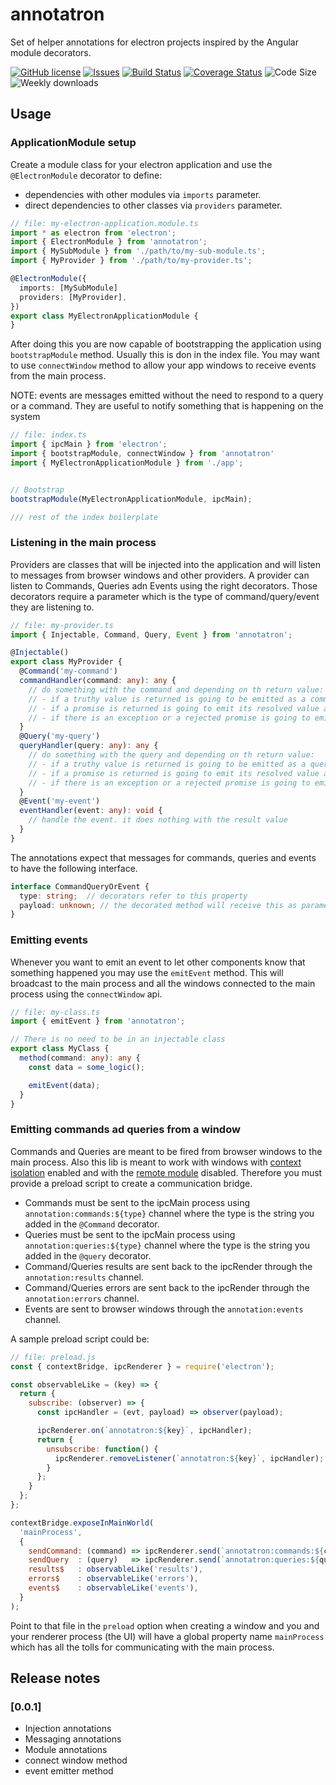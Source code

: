 # annotatron

Set of helper annotations for electron projects inspired by the Angular module decorators.

[![GitHub license](https://img.shields.io/npm/l/annotatron.svg)](https://github.com/david-luna/annotatron/blob/master/README.md)
[![Issues](https://img.shields.io/github/issues/david-luna/annotatron.svg)](https://github.com/david-luna/annotatron/issues)
[![Build Status](https://travis-ci.org/david-luna/annotatron.svg?branch=master)](https://travis-ci.org/david-luna/annotatron)
[![Coverage Status](https://coveralls.io/repos/github/david-luna/annotatron/badge.svg)](https://coveralls.io/github/david-luna/annotatron)
![Code Size](https://img.shields.io/bundlephobia/minzip/annotatron.svg)
![Weekly downloads](https://img.shields.io/npm/dw/annotatron.svg)

## Usage


### ApplicationModule setup

Create a module class for your electron application and use the `@ElectronModule` decorator to define:
- dependencies with other modules via `imports` parameter.
- direct dependencies to other classes via `providers` parameter.

```typescript
// file: my-electron-application.module.ts
import * as electron from 'electron';
import { ElectronModule } from 'annotatron';
import { MySubModule } from './path/to/my-sub-module.ts';
import { MyProvider } from './path/to/my-provider.ts';

@ElectronModule({
  imports: [MySubModule]
  providers: [MyProvider],
})
export class MyElectronApplicationModule {
}
```

After doing this you are now capable of bootstrapping the application using `bootstrapModule` method. Usually this is don in the index file. You may want to use `connectWindow` method to allow your app windows to receive events from the main process.

NOTE: events are messages emitted without the need to respond to a query or a command. They are useful to notify something that is happening on the system

```typescript
// file: index.ts
import { ipcMain } from 'electron';
import { bootstrapModule, connectWindow } from 'annotatron'
import { MyElectronApplicationModule } from './app';


// Bootstrap
bootstrapModule(MyElectronApplicationModule, ipcMain);

/// rest of the index boilerplate
```


### Listening in the main process

Providers are classes that will be injected into the application and will listen to messages from browser windows and other providers. A provider can listen to Commands, Queries adn Events using the right decorators. Those decorators require a parameter which is the type of command/query/event they are listening to.

```typescript
// file: my-provider.ts
import { Injectable, Command, Query, Event } from 'annotatron';

@Injectable()
export class MyProvider {
  @Command('my-command')
  commandHandler(command: any): any {
    // do something with the command and depending on th return value:
    // - if a truthy value is returned is going to be emitted as a command result
    // - if a promise is returned is going to emit its resolved value as a command result
    // - if there is an exception or a rejected promise is going to emit the error/rejected value as a command error
  }
  @Query('my-query')
  queryHandler(query: any): any {
    // do something with the query and depending on th return value:
    // - if a truthy value is returned is going to be emitted as a query result
    // - if a promise is returned is going to emit its resolved value as a query result
    // - if there is an exception or a rejected promise is going to emit the error/rejected value as a query error
  }
  @Event('my-event')
  eventHandler(event: any): void {
    // handle the event. it does nothing with the result value
  }
}
```

The annotations expect that messages for commands, queries and events to have the following interface.

```typescript
interface CommandQueryOrEvent {
  type: string;  // decorators refer to this property
  payload: unknown; // the decorated method will receive this as parameter
}
```

### Emitting events

Whenever you want to emit an event to let other components know that something happened you may use the `emitEvent` method. This will broadcast to the main process and all the windows connected to the main process using the `connectWindow` api.

```typescript
// file: my-class.ts
import { emitEvent } from 'annotatron';

// There is no need to be in an injectable class
export class MyClass {
  method(command: any): any {
    const data = some_logic();

    emitEvent(data);
  }
}
```

### Emitting commands ad queries from a window

Commands and Queries are meant to be fired from browser windows to the main process. Also this lib is meant to work with windows with [context isolation](https://www.electronjs.org/docs/tutorial/context-isolation) enabled and with the [remote module](https://www.electronjs.org/docs/api/remote) disabled. Therefore you must provide a preload script to create a communication bridge.

- Commands must be sent to the ipcMain process using `annotation:commands:${type}` channel where the type is the string you added in the `@Command` decorator.
- Queries must be sent to the ipcMain process using `annotation:queries:${type}` channel where the type is the string you added in the `@query` decorator.
- Command/Queries results are sent back to the ipcRender through the `annotation:results` channel.
- Command/Queries errors are sent back to the ipcRender through the `annotation:errors` channel.
- Events are sent to browser windows through the `annotation:events` channel.

A sample preload script could be:

```javascript
// file: preload.js
const { contextBridge, ipcRenderer } = require('electron');

const observableLike = (key) => {
  return {
    subscribe: (observer) => {
      const ipcHandler = (evt, payload) => observer(payload);

      ipcRenderer.on(`annotatron:${key}`, ipcHandler);
      return {
        unsubscribe: function() {
          ipcRenderer.removeListener(`annotatron:${key}`, ipcHandler);
        }
      };
    }
  };
};

contextBridge.exposeInMainWorld(
  'mainProcess',
  {
    sendCommand: (command) => ipcRenderer.send(`annotatron:commands:${command.type}`, [command]),
    sendQuery  : (query)   => ipcRenderer.send(`annotatron:queries:${query.type}`   , [query]),
    results$   : observableLike('results'),
    errors$    : observableLike('errors'),
    events$    : observableLike('events'),
  }
);
```
Point to that file in the `preload` option when creating a window and you and your renderer process (the UI) will have a global property name `mainProcess` which has all the tolls for communicating with the main process.

## Release notes

### [0.0.1]

* Injection annotations
* Messaging annotations
* Module annotations
* connect window method
* event emitter method

